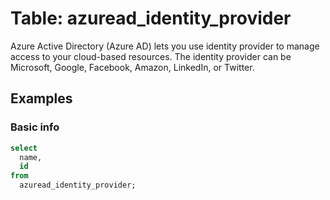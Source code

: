 # Table: azuread_identity_provider

Azure Active Directory (Azure AD) lets you use identity provider to manage access to your cloud-based resources. The identity provider can be Microsoft, Google, Facebook, Amazon, LinkedIn, or Twitter.

## Examples

### Basic info

```sql
select
  name,
  id
from
  azuread_identity_provider;
```
